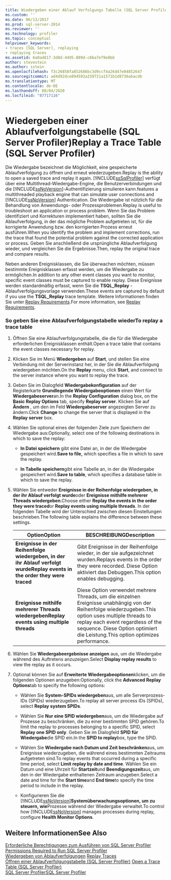 ```yaml
---
title: Wiedergeben einer Ablauf Verfolgungs Tabelle (SQL Server Profiler) | Microsoft-Dokumentation
ms.custom: ''
ms.date: 06/13/2017
ms.prod: sql-server-2014
ms.reviewer: ''
ms.technology: profiler
ms.topic: conceptual
helpviewer_keywords:
- traces [SQL Server], replaying
- replaying traces
ms.assetid: 6a0ad817-3d8d-4495-889d-c66a7ef9e8bb
author: stevestein
ms.author: sstein
ms.openlocfilehash: f3c26858fa852686bc3d9ccf4a26d47e04852647
ms.sourcegitcommit: ad4d92dce894592a259721a1571b1d8736abacdb
ms.translationtype: MT
ms.contentlocale: de-DE
ms.lasthandoff: 08/04/2020
ms.locfileid: "87717116"
---
```

# <a name="replay-a-trace-table-sql-server-profiler"></a><span data-ttu-id="e28e8-102">Wiedergeben einer Ablaufverfolgungstabelle (SQL Server Profiler)</span><span class="sxs-lookup"><span data-stu-id="e28e8-102">Replay a Trace Table (SQL Server Profiler)</span></span>
  <span data-ttu-id="e28e8-103">Die Wiedergabe bezeichnet die Möglichkeit, eine gespeicherte Ablaufverfolgung zu öffnen und erneut wiederzugeben.</span><span class="sxs-lookup"><span data-stu-id="e28e8-103">Replay is the ability to open a saved trace and replay it again.</span></span> [!INCLUDE[ssSqlProfiler](../../includes/sssqlprofiler-md.md)] <span data-ttu-id="e28e8-104">verfügt über eine Multithread-Wiedergabe-Engine, die Benutzerverbindungen und die [!INCLUDE[ssNoVersion](../../includes/ssnoversion-md.md)]-Authentifizierung simulieren kann.</span><span class="sxs-lookup"><span data-stu-id="e28e8-104">features a multithreaded playback engine that can simulate user connections and [!INCLUDE[ssNoVersion](../../includes/ssnoversion-md.md)] Authentication.</span></span> <span data-ttu-id="e28e8-105">Die Wiedergabe ist nützlich für die Behandlung von Anwendungs- oder Prozessproblemen.</span><span class="sxs-lookup"><span data-stu-id="e28e8-105">Replay is useful to troubleshoot an application or process problem.</span></span> <span data-ttu-id="e28e8-106">Wenn Sie das Problem identifiziert und Korrekturen implementiert haben, sollten Sie die Ablaufverfolgung, in der das mögliche Problem aufgetreten ist, für die korrigierte Anwendung bzw. den korrigierten Prozess erneut ausführen.</span><span class="sxs-lookup"><span data-stu-id="e28e8-106">When you identify the problem and implement corrections, run the trace that found the potential problem against the corrected application or process.</span></span> <span data-ttu-id="e28e8-107">Geben Sie anschließend die ursprüngliche Ablaufverfolgung wieder, und vergleichen Sie die Ergebnisse.</span><span class="sxs-lookup"><span data-stu-id="e28e8-107">Then, replay the original trace and compare results.</span></span>  
  
 <span data-ttu-id="e28e8-108">Neben anderen Ereignisklassen, die Sie überwachen möchten, müssen bestimmte Ereignisklassen erfasst werden, um die Wiedergabe zu ermöglichen.</span><span class="sxs-lookup"><span data-stu-id="e28e8-108">In addition to any other event classes you want to monitor, specific event classes must be captured to enable replay.</span></span> <span data-ttu-id="e28e8-109">Diese Ereignisse werden standardmäßig erfasst, wenn Sie die **TSQL_Replay** -Ablaufverfolgungsvorlage verwenden.</span><span class="sxs-lookup"><span data-stu-id="e28e8-109">These events are captured by default if you use the **TSQL_Replay** trace template.</span></span> <span data-ttu-id="e28e8-110">Weitere Informationen finden Sie unter [Replay Requirements](replay-requirements.md).</span><span class="sxs-lookup"><span data-stu-id="e28e8-110">For more information, see [Replay Requirements](replay-requirements.md).</span></span>  
  
### <a name="to-replay-a-trace-table"></a><span data-ttu-id="e28e8-111">So geben Sie eine Ablaufverfolgungstabelle wieder</span><span class="sxs-lookup"><span data-stu-id="e28e8-111">To replay a trace table</span></span>  
  
1.  <span data-ttu-id="e28e8-112">Öffnen Sie eine Ablaufverfolgungstabelle, die die für die Wiedergabe erforderlichen Ereignisklassen enthält.</span><span class="sxs-lookup"><span data-stu-id="e28e8-112">Open a trace table that contains the event classes necessary for replay.</span></span>  
  
2.  <span data-ttu-id="e28e8-113">Klicken Sie im Menü **Wiedergeben** auf **Start**, und stellen Sie eine Verbindung mit der Serverinstanz her, in der Sie die Ablaufverfolgung wiedergeben möchten.</span><span class="sxs-lookup"><span data-stu-id="e28e8-113">On the **Replay** menu, click **Start**, and connect to the server instance where you want to replay the trace.</span></span>  
  
3.  <span data-ttu-id="e28e8-114">Geben Sie im Dialogfeld **Wiedergabekonfiguration** auf der Registerkarte **Grundlegende Wiedergabeoptionen** einen Wert für **Wiedergabeserver**an.</span><span class="sxs-lookup"><span data-stu-id="e28e8-114">In the **Replay Configuration** dialog box, on the **Basic Replay Options** tab, specify **Replay server**.</span></span> <span data-ttu-id="e28e8-115">Klicken Sie auf **Ändern** , um den im Feld **Wiedergabeserver** angezeigten Server zu ändern.</span><span class="sxs-lookup"><span data-stu-id="e28e8-115">Click **Change** to change the server that is displayed in the **Replay server** box.</span></span>  
  
4.  <span data-ttu-id="e28e8-116">Wählen Sie optional eines der folgenden Ziele zum Speichern der Wiedergabe aus:</span><span class="sxs-lookup"><span data-stu-id="e28e8-116">Optionally, select one of the following destinations in which to save the replay:</span></span>  
  
    -   <span data-ttu-id="e28e8-117">**In Datei speichern** gibt eine Datei an, in der die Wiedergabe gespeichert wird.</span><span class="sxs-lookup"><span data-stu-id="e28e8-117">**Save to file,** which specifies a file in which to save the replay.</span></span>  
  
    -   <span data-ttu-id="e28e8-118">**In Tabelle speichern**gibt eine Tabelle an, in der die Wiedergabe gespeichert wird.</span><span class="sxs-lookup"><span data-stu-id="e28e8-118">**Save to table**, which specifies a database table in which to save the replay.</span></span>  
  
5.  <span data-ttu-id="e28e8-119">Wählen Sie entweder **Ereignisse in der Reihenfolge wiedergeben, in der ihr Ablauf verfolgt wurde**oder **Ereignisse mithilfe mehrerer Threads wiedergeben**.</span><span class="sxs-lookup"><span data-stu-id="e28e8-119">Choose either **Replay the events in the order they were traced**or **Replay events using multiple threads**.</span></span> <span data-ttu-id="e28e8-120">In der folgenden Tabelle wird der Unterschied zwischen diesen Einstellungen beschrieben.</span><span class="sxs-lookup"><span data-stu-id="e28e8-120">The following table explains the difference between these settings.</span></span>  
  
    |<span data-ttu-id="e28e8-121">Option</span><span class="sxs-lookup"><span data-stu-id="e28e8-121">Option</span></span>|<span data-ttu-id="e28e8-122">BESCHREIBUNG</span><span class="sxs-lookup"><span data-stu-id="e28e8-122">Description</span></span>|  
    |------------|-----------------|  
    |<span data-ttu-id="e28e8-123">**Ereignisse in der Reihenfolge wiedergeben, in der ihr Ablauf verfolgt wurde**</span><span class="sxs-lookup"><span data-stu-id="e28e8-123">**Replay events in the order they were traced**</span></span>|<span data-ttu-id="e28e8-124">Gibt Ereignisse in der Reihenfolge wieder, in der sie aufgezeichnet wurden.</span><span class="sxs-lookup"><span data-stu-id="e28e8-124">Replays events in the order they were recorded.</span></span> <span data-ttu-id="e28e8-125">Diese Option aktiviert das Debuggen.</span><span class="sxs-lookup"><span data-stu-id="e28e8-125">This option enables debugging.</span></span>|  
    |<span data-ttu-id="e28e8-126">**Ereignisse mithilfe mehrerer Threads wiedergeben**</span><span class="sxs-lookup"><span data-stu-id="e28e8-126">**Replay events using multiple threads**</span></span>|<span data-ttu-id="e28e8-127">Diese Option verwendet mehrere Threads, um die einzelnen Ereignisse unabhängig von der Reihenfolge wiederzugeben.</span><span class="sxs-lookup"><span data-stu-id="e28e8-127">This option uses multiple threads to replay each event regardless of the sequence.</span></span> <span data-ttu-id="e28e8-128">Diese Option optimiert die Leistung.</span><span class="sxs-lookup"><span data-stu-id="e28e8-128">This option optimizes performance.</span></span>|  
  
6.  <span data-ttu-id="e28e8-129">Wählen Sie **Wiedergabeergebnisse anzeigen** aus, um die Wiedergabe während des Auftretens anzuzeigen.</span><span class="sxs-lookup"><span data-stu-id="e28e8-129">Select **Display replay results** to view the replay as it occurs.</span></span>  
  
7.  <span data-ttu-id="e28e8-130">Optional können Sie auf **Erweiterte Wiedergabeoptionen**klicken, um die folgenden Optionen anzugeben:</span><span class="sxs-lookup"><span data-stu-id="e28e8-130">Optionally, click the **Advanced Replay Options**tab to specify the following options:</span></span>  
  
    -   <span data-ttu-id="e28e8-131">Wählen Sie **System-SPIDs wiedergeben**aus, um alle Serverprozess-IDs (SPIDs) wiederzugeben.</span><span class="sxs-lookup"><span data-stu-id="e28e8-131">To replay all server process IDs (SPIDs), select **Replay system SPIDs**.</span></span>  
  
    -   <span data-ttu-id="e28e8-132">Wählen Sie **Nur eine SPID wiedergeben**aus, um die Wiedergabe auf Prozesse zu beschränken, die zu einer bestimmten SPID gehören.</span><span class="sxs-lookup"><span data-stu-id="e28e8-132">To limit the replay to processes belonging to a specific SPID, select **Replay one SPID only**.</span></span> <span data-ttu-id="e28e8-133">Geben Sie im Dialogfeld **SPID für Wiedergabe**die SPID ein.</span><span class="sxs-lookup"><span data-stu-id="e28e8-133">In the **SPID to replay**box, type the SPID.</span></span>  
  
    -   <span data-ttu-id="e28e8-134">Wählen Sie **Wiedergabe nach Datum und Zeit beschränken**aus, um Ereignisse wiederzugeben, die während eines bestimmten Zeitraums aufgetreten sind.</span><span class="sxs-lookup"><span data-stu-id="e28e8-134">To replay events that occurred during a specific time period, select **Limit replay by date and time**.</span></span> <span data-ttu-id="e28e8-135">Wählen Sie ein Datum und eine Uhrzeit für **Startzeit**und **Beendigungszeit**aus, um den in der Wiedergabe enthaltenen Zeitraum anzugeben.</span><span class="sxs-lookup"><span data-stu-id="e28e8-135">Select a date and time for the **Start time**and **End time**to specify the time period to include in the replay.</span></span>  
  
    -   <span data-ttu-id="e28e8-136">Konfigurieren Sie die [!INCLUDE[ssNoVersion](../../includes/ssnoversion-md.md)]**Systemüberwachungsoptionen, um zu steuern, wie**Prozesse während der Wiedergabe verwaltet.</span><span class="sxs-lookup"><span data-stu-id="e28e8-136">To control how [!INCLUDE[ssNoVersion](../../includes/ssnoversion-md.md)] manages processes during replay, configure **Health Monitor Options**.</span></span>  
  
## <a name="see-also"></a><span data-ttu-id="e28e8-137">Weitere Informationen</span><span class="sxs-lookup"><span data-stu-id="e28e8-137">See Also</span></span>  
 <span data-ttu-id="e28e8-138">[Erforderliche Berechtigungen zum Ausführen von SQL Server Profiler](sql-server-profiler.md) </span><span class="sxs-lookup"><span data-stu-id="e28e8-138">[Permissions Required to Run SQL Server Profiler](sql-server-profiler.md) </span></span>  
 <span data-ttu-id="e28e8-139">[Wiedergeben von Ablaufverfolgungen](replay-traces.md) </span><span class="sxs-lookup"><span data-stu-id="e28e8-139">[Replay Traces](replay-traces.md) </span></span>  
 <span data-ttu-id="e28e8-140">[Öffnen einer Ablaufverfolgungstabelle &#40;SQL Server Profiler&#41;](open-a-trace-table-sql-server-profiler.md) </span><span class="sxs-lookup"><span data-stu-id="e28e8-140">[Open a Trace Table &#40;SQL Server Profiler&#41;](open-a-trace-table-sql-server-profiler.md) </span></span>  
 [<span data-ttu-id="e28e8-141">SQL Server Profiler</span><span class="sxs-lookup"><span data-stu-id="e28e8-141">SQL Server Profiler</span></span>](sql-server-profiler.md)  
  
  

